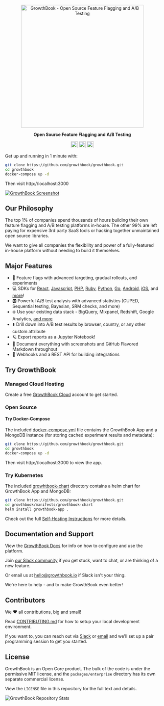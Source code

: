 <p align="center"><a href="https://www.growthbook.io"><img src="https://cdn.growthbook.io/growthbook-logo@2x.png" width="400px" alt="GrowthBook - Open Source Feature Flagging and A/B Testing" /></a></p>
<p align="center"><b>Open Source Feature Flagging and A/B Testing</b></p>
<p align="center">
    <a href="https://github.com/growthbook/growthbook/github/actions/workflows/ci.yml"><img src="https://img.shields.io/github/actions/workflow/status/growthbook/growthbook/ci.yml?branch=main" alt="Build Status" height="22"/></a>
    <a href="https://github.com/growthbook/growthbook/releases"><img src="https://img.shields.io/github/v/release/growthbook/growthbook?color=blue&sort=semver" alt="Release" height="22"/></a>
    <a href="https://slack.growthbook.io?ref=readme-badge"><img src="https://img.shields.io/badge/slack-join-E01E5A?logo=slack" alt="Join us on Slack" height="22"/></a>
</p>

Get up and running in 1 minute with:

```sh
git clone https://github.com/growthbook/growthbook.git
cd growthbook
docker-compose up -d
```

Then visit http://localhost:3000

[![GrowthBook Screenshot](/features-screenshot.png)](https://www.growthbook.io)

## Our Philosophy

The top 1% of companies spend thousands of hours building their own feature flagging and A/B testing platforms in-house.
The other 99% are left paying for expensive 3rd party SaaS tools or hacking together unmaintained open source libraries.

We want to give all companies the flexibility and power of a fully-featured in-house platform without needing to build it themselves.

## Major Features

- 🏁 Feature flags with advanced targeting, gradual rollouts, and experiments
- 💻 SDKs for [React](https://docs.growthbook.io/lib/react), [Javascript](https://docs.growthbook.io/lib/js), [PHP](https://docs.growthbook.io/lib/php), [Ruby](https://docs.growthbook.io/lib/ruby), [Python](https://docs.growthbook.io/lib/python), [Go](https://docs.growthbook.io/lib/go), [Android](https://docs.growthbook.io/lib/kotlin), [iOS](https://docs.growthbook.io/lib/swift), and [more](https://docs.growthbook.io/lib)!
- 🆎 Powerful A/B test analysis with advanced statistics (CUPED, Sequential testing, Bayesian, SRM checks, and more)
- ❄️ Use your existing data stack - BigQuery, Mixpanel, Redshift, Google Analytics, [and more](https://docs.growthbook.io/app/datasources)
- ⬇️ Drill down into A/B test results by browser, country, or any other custom attribute
- 🪐 Export reports as a Jupyter Notebook!
- 📝 Document everything with screenshots and GitHub Flavored Markdown throughout
- 🔔 Webhooks and a REST API for building integrations

## Try GrowthBook

### Managed Cloud Hosting

Create a free [GrowthBook Cloud](https://app.growthbook.io) account to get started.

### Open Source

#### Try Docker-Compose 

The included [docker-compose.yml](https://github.com/growthbook/growthbook/blob/main/docker-compose.yml) file contains the GrowthBook App and a MongoDB instance (for storing cached experiment results and metadata):

```sh
git clone https://github.com/growthbook/growthbook.git
cd growthbook
docker-compose up -d
```

Then visit http://localhost:3000 to view the app.

### Try Kubernetes

The included [growhtbook-chart](https://github.com/growthbook/growthbook/blob/main/manifests/) directory contains a helm chart for GrowthBook App and MongoDB:

```sh
git clone https://github.com/growthbook/growthbook.git
cd growthbook/manifests/growthbook-chart
helm install growthbook-app .
```

Check out the full [Self-Hosting Instructions](https://docs.growthbook.io/self-host) for more details.

## Documentation and Support

View the [GrowthBook Docs](https://docs.growthbook.io) for info on how to configure and use the platform.

Join [our Slack community](https://slack.growthbook.io?ref=readme-support) if you get stuck, want to chat, or are thinking of a new feature.

Or email us at [hello@growthbook.io](mailto:hello@growthbook.io) if Slack isn't your thing.

We're here to help - and to make GrowthBook even better!

## Contributors

We ❤️ all contributions, big and small!

Read [CONTRIBUTING.md](/CONTRIBUTING.md) for how to setup your local development environment.

If you want to, you can reach out via [Slack](https://slack.growthbook.io?ref=readme-contributing) or [email](mailto:hello@growthbook.io) and we'll set up a pair programming session to get you started.

## License

GrowthBook is an Open Core product. The bulk of the code is under the permissive MIT license, and the `packages/enterprise` directory has its own separate commercial license.

View the `LICENSE` file in this repository for the full text and details.

![GrowthBook Repository Stats](https://repobeats.axiom.co/api/embed/13ffc63ec5ce7fe45efa95dd326d9185517f0a15.svg "GrowthBook Repository Stats")
